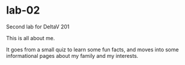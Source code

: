 # lab-02
Second lab for DeltaV 201

This is all about me.

It goes from a small quiz to learn some fun facts, and moves into some informational pages about my family and my interests.

